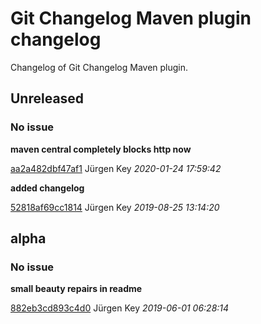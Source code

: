 # Git Changelog Maven plugin changelog

Changelog of Git Changelog Maven plugin.

## Unreleased
### No issue

**maven central completely blocks http now**


[aa2a482dbf47af1](https://github.com/elbosso/swinginspector/commit/aa2a482dbf47af1) Jürgen Key *2020-01-24 17:59:42*

**added changelog**


[52818af69cc1814](https://github.com/elbosso/swinginspector/commit/52818af69cc1814) Jürgen Key *2019-08-25 13:14:20*


## alpha
### No issue

**small beauty repairs in readme**


[882eb3cd893c4d0](https://github.com/elbosso/swinginspector/commit/882eb3cd893c4d0) Jürgen Key *2019-06-01 06:28:14*


